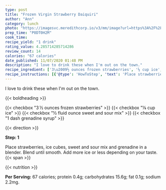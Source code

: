 ```yaml
---
type: post
title: "Frozen Virgin Strawberry Daiquiri"
author: "Ann"
category: lunch
photo: "https://imagesvc.meredithcorp.io/v3/mm/image?url=https%3A%2F%2Fimages.media-allrecipes.com%2Fuserphotos%2F6807303.jpg"
prep_time: "P0DT0H2M"
cook_time: 
recipe_yield: "1 drink"
rating_value: 4.285714285714286
review_count: 14
calories: "67 calories"
date_published: 11/07/2020 01:48 PM
description: "I love to drink these when I'm out on the town."
recipe_ingredient: ['3\u2009½ ounces frozen strawberries', '⅛ cup ice', '½ fluid ounce sweet and sour mix', '1 dash grenadine syrup']
recipe_instructions: [{'@type': 'HowToStep', 'text': 'Place strawberries, ice cubes, sweet and sour mix and grenadine in a blender. Blend until smooth. Add more ice or less depending on your taste.\n'}]
---
```


I love to drink these when I'm out on the town. 

{{< boldheading >}}

{{< checkbox "3 ½ ounces frozen strawberries" >}}
{{< checkbox "⅛ cup ice" >}}
{{< checkbox "½ fluid ounce sweet and sour mix" >}}
{{< checkbox "1 dash grenadine syrup" >}}


{{< direction >}}

**Step: 1**

Place strawberries, ice cubes, sweet and sour mix and grenadine in a blender. Blend until smooth. Add more ice or less depending on your taste.{{< span >}}

{{< nutrition >}}

**Per Serving:** 67 calories; protein 0.4g; carbohydrates 15.6g; fat 0.1g; sodium 2.2mg.